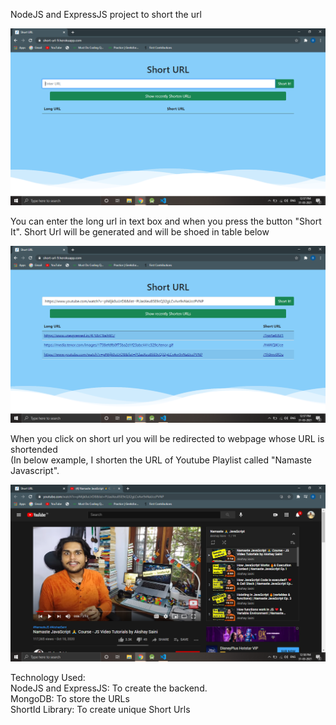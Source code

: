 NodeJS and ExpressJS project to short the url

![short-url application](https://github.com/DarshanMamtani/short-url/blob/main/images/Screenshot%20(255).png)

You can enter the long url in text box and when you press the button "Short It". Short Url will be generated and will be shoed in table below

![short-url demo](https://github.com/DarshanMamtani/short-url/blob/main/images/Screenshot%20(256).png)

When you click on short url you will be redirected to webpage whose URL is shortended <br />
(In below example, I shorten the URL of Youtube Playlist called "Namaste Javascript".

![short-url redirection](https://github.com/DarshanMamtani/short-url/blob/main/images/Screenshot%20(258).png)

Technology Used: <br />
NodeJS and ExpressJS: To create the backend. <br />
MongoDB: To store the URLs <br />
ShortId Library: To create unique Short Urls <br />
